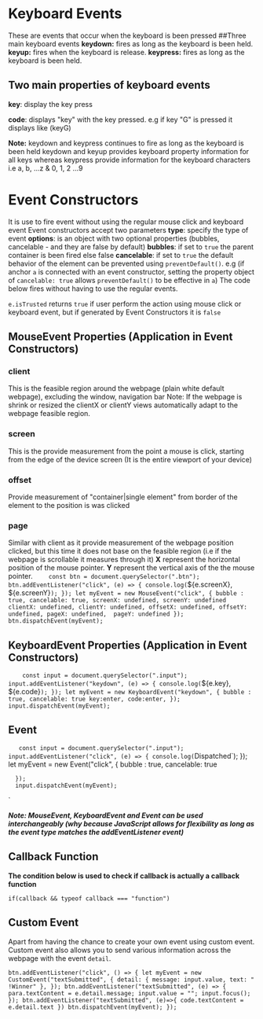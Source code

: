 # Keyboard Events

These are events that occur when the keyboard is been pressed
##Three main keyboard events
**keydown:** fires as long as the keyboard is been held.
**keyup:** fires when the keyboard is release.
**keypress:** fires as long as the keyboard is been held.

## Two main properties of keyboard events

**key**: display the key press

**code**: displays "key" with the key pressed. e.g if key "G" is pressed it displays like (keyG)

**Note:** keydown and keypress continues to fire as long as the keyboard is been held
keydown and keyup provides keyboard property information for all keys whereas keypress provide information for the keyboard characters i.e a, b, ...z & 0, 1, 2 ...9

# Event Constructors

It is use to fire event without using the regular mouse click and keyboard event
Event constructors accept two parameters
**type**: specify the type of event
**options**: is an object with two optional properties (bubbles, cancelable - and they are false by default)
**bubbles**: if set to `true` the parent container is been fired else false
**cancelable**: if set to `true` the default behavior of the element can be prevented using `preventDefault()`. e.g (if anchor `a` is connected with an event constructor, setting the property object of `cancelable: true` allows `preventDefault()` to be effective in `a`)
The code below fires without having to use the regular events.

`e.isTrusted` returns `true` if user perform the action using mouse click or keyboard event, but if generated by Event Constructors it is `false`

## MouseEvent Properties (Application in Event Constructors)

### client

This is the feasible region around the webpage (plain white default webpage), excluding the window, navigation bar
Note: If the webpage is shrink or resized the clientX or clientY views automatically adapt to the webpage feasible region.

### screen

This is the provide measurement from the point a mouse is click, starting from the edge of the device screen (It is the entire viewport of your device)

### offset

Provide measurement of "container|single element" from border of the element to the position is was clicked

### page

Similar with client as it provide measurement of the webpage position clicked, but this time it does not base on the feasible region (i.e if the webpage is scrollable it measures through it)
**X** represent the horizontal position of the mouse pointer.
**Y** represent the vertical axis of the the mouse pointer.
`    const btn = document.querySelector(".btn");
      btn.addEventListener("click", (e) => {
        console.log(`${e.screenX}, ${e.screenY}`);
      });
      let myEvent = new MouseEvent("click", {
        bubble : true,
        cancelable: true,
        screenX: undefined,
        screenY: undefined
        clientX: undefined,
        clientY: undefined,
        offsetX: undefined,
        offsetY: undefined,
        pageX: undefined, 
        pageY: undefined
      });
      btn.dispatchEvent(myEvent);
`

## KeyboardEvent Properties (Application in Event Constructors)

`    const input = document.querySelector(".input");
      input.addEventListener("keydown", (e) => {
        console.log(`${e.key}, ${e.code}`);
      });
      let myEvent = new KeyboardEvent("keydown", {
        bubble : true,
        cancelable: true
        key:enter,
        code:enter,
      });
      input.dispatchEvent(myEvent);
`

## Event

`  
  const input = document.querySelector(".input");
      input.addEventListener("click", (e) => {
        console.log(`Dispatched`);
});
let myEvent = new Event("click", {
bubble : true,
cancelable: true

      });
      input.dispatchEvent(myEvent);

`

**_Note: MouseEvent, KeyboardEvent and Event can be used interchangeably (why because JavaScript allows for flexibility as long as the event type matches the addEventListener event)_**

## Callback Function

**The condition below is used to check if callback is actually a callback function**

`if(callback && typeof callback === "function")`
## Custom Event
Apart from having the chance to create your own event using custom event. Custom event also allows you to send various information across the webpage with the event `detail`.

`btn.addEventListener("click", () => {
        let myEvent = new CustomEvent("textSubmitted", {
          detail: {
            message: input.value,
            text: " !Winner"
          },
        });
        btn.addEventListener("textSubmitted", (e) => {
          para.textContent = e.detail.message;
          input.value = "";
          input.focus();
        });
        btn.addEventListener("textSubmitted", (e)=>{
          code.textContent = e.detail.text
        })
        btn.dispatchEvent(myEvent);
      });`